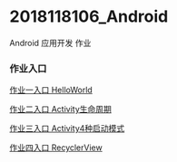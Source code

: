 # 2018118106_Android
Android 应用开发 作业

### 作业入口

[作业一入口  HelloWorld](https://github.com/GRuiQi/2018118106_Android/tree/master/homework_1)

[作业二入口 Activity生命周期](https://github.com/GRuiQi/2018118106_Android/tree/master/homework_2)

[作业三入口 Activity4种启动模式](https://github.com/GRuiQi/2018118106_Android/tree/master/homework_3)

[作业四入口 RecyclerView](https://github.com/GRuiQi/2018118106_Android/tree/master/homework_4)
